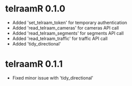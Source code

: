 # telraamR 0.1.0

-   Added 'set_telraam_token' for temporary authentication 
-   Added 'read_telraam_cameras' for cameras API call
-   Added 'read_telraam_segments' for segments API call
-   Added 'read_telraam_traffic' for traffic API call
-   Added 'tidy_directional'

# telraamR 0.1.1

-   Fixed minor issue with 'tidy_directional'
